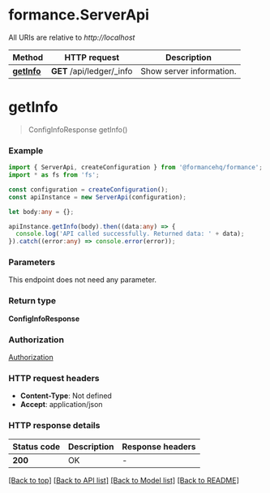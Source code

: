 # formance.ServerApi

All URIs are relative to *http://localhost*

Method | HTTP request | Description
------------- | ------------- | -------------
[**getInfo**](ServerApi.md#getInfo) | **GET** /api/ledger/_info | Show server information.


# **getInfo**
> ConfigInfoResponse getInfo()


### Example


```typescript
import { ServerApi, createConfiguration } from '@formancehq/formance';
import * as fs from 'fs';

const configuration = createConfiguration();
const apiInstance = new ServerApi(configuration);

let body:any = {};

apiInstance.getInfo(body).then((data:any) => {
  console.log('API called successfully. Returned data: ' + data);
}).catch((error:any) => console.error(error));
```


### Parameters
This endpoint does not need any parameter.


### Return type

**ConfigInfoResponse**

### Authorization

[Authorization](README.md#Authorization)

### HTTP request headers

 - **Content-Type**: Not defined
 - **Accept**: application/json


### HTTP response details
| Status code | Description | Response headers |
|-------------|-------------|------------------|
**200** | OK |  -  |

[[Back to top]](#) [[Back to API list]](README.md#documentation-for-api-endpoints) [[Back to Model list]](README.md#documentation-for-models) [[Back to README]](README.md)

